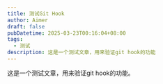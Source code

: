 ```yaml
---
title: 测试Git Hook
author: Aimer
draft: false
pubDatetime: 2025-03-23T00:16:04+08:00
tags:
  - 测试
description: 这是一个测试文章，用来验证git hook的功能
---
```


这是一个测试文章，用来验证git hook的功能。 